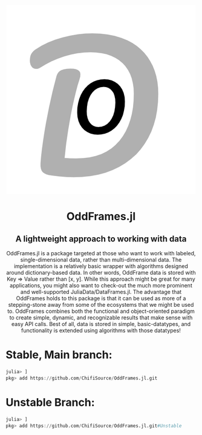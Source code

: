 <div align="center">
  <img src="https://github.com/ChifiSource/OddFrames.jl/blob/oddframe_base/oddframes.png">
  <h1>OddFrames.jl</h1>
  <h2>A lightweight approach to working with data</h2>
<p>  OddFrames.jl is a package targeted at those who want to work with labeled, single-dimensional data, rather than multi-dimensional data. The implementation is a relatively basic wrapper with algorithms designed around dictionary-based data. In other words, OddFrame data is stored with Key => Value rather than [x, y]. While this approach might be great for many applications, you might also want to check-out the much more prominent and well-supported JuliaData/DataFrames.jl. The advantage that OddFrames holds to this package is that it can be used as more of a stepping-stone away from some of the ecosystems that we might be used to. OddFrames combines both the functional and object-oriented paradigm to create simple, dynamic, and recognizable results that make sense with easy API calls. Best of all, data is stored in simple, basic-datatypes, and functionality is extended using algorithms with those datatypes!</p>
  </div>

# Stable, Main branch:
```julia
julia> ]
pkg> add https://github.com/ChifiSource/OddFrames.jl.git
```
# Unstable Branch:
```julia
julia> ]
pkg> add https://github.com/ChifiSource/OddFrames.jl.git#Unstable
```
